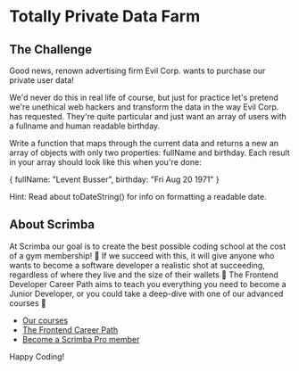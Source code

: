 # Totally Private Data Farm 

## The Challenge
Good news, renown advertising firm Evil Corp. wants to purchase our 
private user data! 

We'd never do this in real life of course, but just for practice 
let's pretend we're unethical web hackers and transform the data 
in the way Evil Corp. has requested. They're quite particular and
just want an array of users with a fullname and human readable
birthday.   

Write a function that maps through the current data and returns
a new an array of objects with only two properties: 
fullName and birthday. Each result in your 
array should look like this when you're done: 

{
    fullName: "Levent Busser", 
    birthday: "Fri Aug 20 1971"
}

Hint: Read about toDateString() for info on formatting a readable date. 

## About Scrimba

At Scrimba our goal is to create the best possible coding school at the cost of a gym membership! 💜
If we succeed with this, it will give anyone who wants to become a software developer a realistic shot at succeeding, regardless of where they live and the size of their wallets 🎉
The Frontend Developer Career Path aims to teach you everything you need to become a Junior Developer, or you could take a deep-dive with one of our advanced courses 🚀

- [Our courses](https://scrimba.com/allcourses)
- [The Frontend Career Path](https://scrimba.com/learn/frontend)
- [Become a Scrimba Pro member](https://scrimba.com/pricing)

Happy Coding!